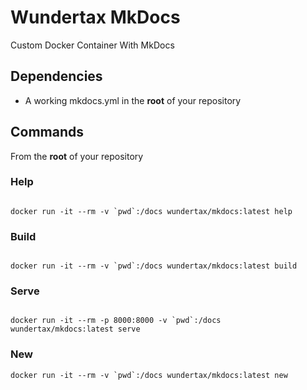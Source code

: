 # Wundertax MkDocs
Custom Docker Container With MkDocs


## Dependencies

- A working mkdocs.yml in the **root** of your repository

## Commands

From the **root** of your repository


### Help

``` console

docker run -it --rm -v `pwd`:/docs wundertax/mkdocs:latest help

```

### Build

``` console

docker run -it --rm -v `pwd`:/docs wundertax/mkdocs:latest build

```

### Serve

``` console

docker run -it --rm -p 8000:8000 -v `pwd`:/docs wundertax/mkdocs:latest serve

```

### New

```console
docker run -it --rm -v `pwd`:/docs wundertax/mkdocs:latest new
```

